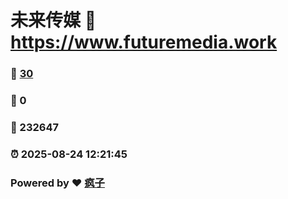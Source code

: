 # 未来传媒 :link: https://www.futuremedia.work 
### :page_facing_up: [30](https://www.futuremedia.work/tag.html) 
### :speech_balloon: 0 
### :hibiscus: 232647 
### :alarm_clock: 2025-08-24 12:21:45 
### Powered by :heart: [疯子](https://github.com/granthuang999/Gmeek)
